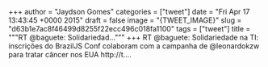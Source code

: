 
+++
author = "Jaydson Gomes"
categories = ["tweet"]
date = "Fri Apr 17 13:43:45 +0000 2015"
draft = false
image = "{TWEET_IMAGE}"
slug = "d63b1e7ac8f46499d8255f22ecc496c018fa1100"
tags = ["tweet"]
title = """RT @baguete: Solidariedad..."""
+++
RT @baguete: Solidariedade na TI: inscrições do BrazilJS Conf colaboram com a campanha de @leonardokzw para tratar câncer nos EUA http://t.…
